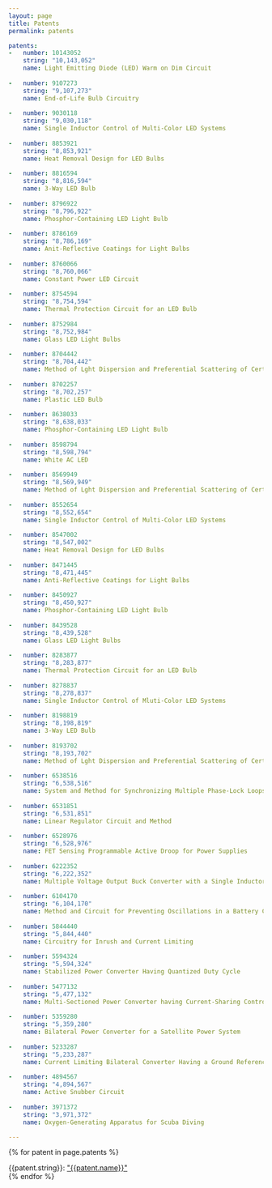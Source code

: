 ```yaml
---
layout: page
title: Patents
permalink: patents

patents:
-   number: 10143052
    string: "10,143,052"
    name: Light Emitting Diode (LED) Warm on Dim Circuit
     	
-   number: 9107273
    string: "9,107,273"
    name: End-of-Life Bulb Circuitry
    
-   number: 9030118
    string: "9,030,118"
    name: Single Inductor Control of Multi-Color LED Systems
    
-   number: 8853921
    string: "8,853,921"
    name: Heat Removal Design for LED Bulbs
    
-   number: 8816594
    string: "8,816,594"
    name: 3-Way LED Bulb
    
-   number: 8796922
    string: "8,796,922"
    name: Phosphor-Containing LED Light Bulb
    
-   number: 8786169
    string: "8,786,169"
    name: Anit-Reflective Coatings for Light Bulbs
    
-   number: 8760066
    string: "8,760,066"
    name: Constant Power LED Circuit
    
-   number: 8754594
    string: "8,754,594"
    name: Thermal Protection Circuit for an LED Bulb
    
-   number: 8752984
    string: "8,752,984"
    name: Glass LED Light Bulbs
    
-   number: 8704442
    string: "8,704,442"
    name: Method of Lght Dispersion and Preferential Scattering of Certain Wavelengths of Light for Light-Emitting Diodes and Bulbs Constructed Therefrom
    
-   number: 8702257
    string: "8,702,257"
    name: Plastic LED Bulb
    
-   number: 8638033
    string: "8,638,033"
    name: Phosphor-Containing LED Light Bulb
    
-   number: 8598794
    string: "8,598,794"
    name: White AC LED
    
-   number: 8569949
    string: "8,569,949"
    name: Method of Lght Dispersion and Preferential Scattering of Certain Wavelengths of Light for Light-Emitting Diodes and Bulbs Constructed Therefrom
    
-   number: 8552654
    string: "8,552,654"
    name: Single Inductor Control of Multi-Color LED Systems
    
-   number: 8547002
    string: "8,547,002"
    name: Heat Removal Design for LED Bulbs
    
-   number: 8471445
    string: "8,471,445"
    name: Anti-Reflective Coatings for Light Bulbs
    
-   number: 8450927
    string: "8,450,927"
    name: Phosphor-Containing LED Light Bulb
    
-   number: 8439528
    string: "8,439,528"
    name: Glass LED Light Bulbs
    
-   number: 8283877
    string: "8,283,877"
    name: Thermal Protection Circuit for an LED Bulb
    
-   number: 8278837
    string: "8,278,837"
    name: Single Inductor Control of Mluti-Color LED Systems
    
-   number: 8198819
    string: "8,198,819"
    name: 3-Way LED Bulb
    
-   number: 8193702
    string: "8,193,702"
    name: Method of Lght Dispersion and Preferential Scattering of Certain Wavelengths of Light for Light-Emitting Diodes and Bulbs Constructed Therefrom
    
-   number: 6538516
    string: "6,538,516"
    name: System and Method for Synchronizing Multiple Phase-Lock Loops or Other Synchronizable Oscillators Without Using a Master Clock Signal
    
-   number: 6531851
    string: "6,531,851"
    name: Linear Regulator Circuit and Method
    
-   number: 6528976
    string: "6,528,976"
    name: FET Sensing Programmable Active Droop for Power Supplies
    
-   number: 6222352
    string: "6,222,352"
    name: Multiple Voltage Output Buck Converter with a Single Inductor
    
-   number: 6104170
    string: "6,104,170"
    name: Method and Circuit for Preventing Oscillations in a Battery Charger
    
-   number: 5844440
    string: "5,844,440"
    name: Circuitry for Inrush and Current Limiting
    
-   number: 5594324
    string: "5,594,324"
    name: Stabilized Power Converter Having Quantized Duty Cycle
    
-   number: 5477132
    string: "5,477,132"
    name: Multi-Sectioned Power Converter having Current-Sharing Controller
    
-   number: 5359280
    string: "5,359,280"
    name: Bilateral Power Converter for a Satellite Power System
    
-   number: 5233287
    string: "5,233,287"
    name: Current Limiting Bilateral Converter Having a Ground Referenced Current Sensor
    
-   number: 4894567
    string: "4,894,567"
    name: Active Snubber Circuit
    
-   number: 3971372
    string: "3,971,372"
    name: Oxygen-Generating Apparatus for Scuba Diving

---
```


{% for patent in page.patents %}
<div>
    {{patent.string}}:
    <a href="https://image-ppubs.uspto.gov/dirsearch-public/print/downloadPdf/{{patent.number}}" 
    target="_blank" rel="noopener noreferrer"> 
        "{{patent.name}}"
    </a>
</div>
{% endfor %}
